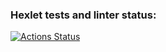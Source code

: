 ### Hexlet tests and linter status:
[![Actions Status](https://github.com/VictorGotsenko/java-project-72/actions/workflows/hexlet-check.yml/badge.svg)](https://github.com/VictorGotsenko/java-project-72/actions)